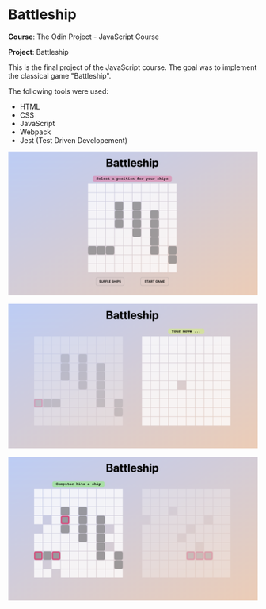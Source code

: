 # Battleship

**Course**: The Odin Project - JavaScript Course


**Project**: Battleship


This is the final project of the JavaScript course. The goal was to implement the classical game "Battleship".


The following tools were used:
- HTML
- CSS
- JavaScript
- Webpack
- Jest (Test Driven Developement)

![alt text](https://github.com/justausercoding/battleship/blob/main/images/Game_select-board.png)

![alt text](https://github.com/justausercoding/battleship/blob/main/images/Game_player-moves.png)

![alt text](https://github.com/justausercoding/battleship/blob/main/images/Game_computer-moves.png)
